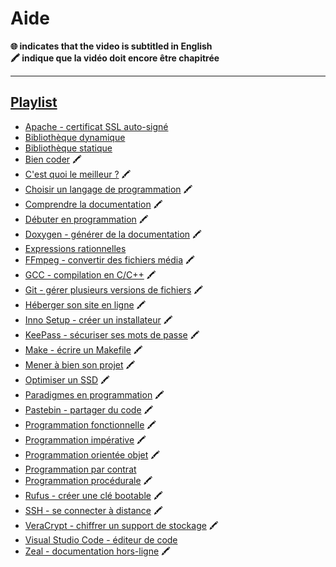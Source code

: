 # Aide

**🌐 indicates that the video is subtitled in English**<br>
**🖍 indique que la vidéo doit encore être chapitrée**

---

## [Playlist](https://www.youtube.com/playlist?list=PLrSOXFDHBtfEwFMZ1YIXgUqOFODGyo7tB)

+ [Apache - certificat SSL auto-signé](https://www.youtube.com/watch?v=iamsyYFCH70)
+ [Bibliothèque dynamique](https://www.youtube.com/watch?v=pKOJFZN_HUk)
+ [Bibliothèque statique](https://www.youtube.com/watch?v=osxzRLjHDNY)
+ [Bien coder](https://www.youtube.com/watch?v=bcY5gF5byrg) 🖍
+ [C'est quoi le meilleur ?](https://www.youtube.com/watch?v=YLR_rMc0Rps) 🖍
+ [Choisir un langage de programmation](https://www.youtube.com/watch?v=h8I7vhChquw) 🖍
+ [Comprendre la documentation](https://www.youtube.com/watch?v=ogo4_Y1fvT0) 🖍
+ [Débuter en programmation](https://www.youtube.com/watch?v=aBJ8wYiV9FQ) 🖍
+ [Doxygen - générer de la documentation](https://www.youtube.com/watch?v=3uAuexgarD4) 🖍
+ [Expressions rationnelles](https://www.youtube.com/watch?v=f3QwwnvSQ50)
+ [FFmpeg - convertir des fichiers média](https://www.youtube.com/watch?v=gIZzxPgilCA) 🖍
+ [GCC - compilation en C/C++](https://www.youtube.com/watch?v=gr44z0Fyx_Y) 🖍
+ [Git - gérer plusieurs versions de fichiers](https://www.youtube.com/watch?v=CEb_JM_hsFw&) 🖍
+ [Héberger son site en ligne](https://www.youtube.com/watch?v=mXVacXSTns8) 🖍
+ [Inno Setup - créer un installateur](https://www.youtube.com/watch?v=ormsdIk_Uhw) 🖍
+ [KeePass - sécuriser ses mots de passe](https://www.youtube.com/watch?v=oG3QSXRCuvE) 🖍
+ [Make - écrire un Makefile](https://www.youtube.com/watch?v=-riHEHGP2DU) 🖍
+ [Mener à bien son projet](https://www.youtube.com/watch?v=Jtoag3KUMMw) 🖍
+ [Optimiser un SSD](https://www.youtube.com/watch?v=6k3f72d9UXQ) 🖍
+ [Paradigmes en programmation](https://www.youtube.com/watch?v=5D7Shf9nG0Q) 🖍
+ [Pastebin - partager du code](https://www.youtube.com/watch?v=brvwCwfF0U0) 🖍
+ [Programmation fonctionnelle](https://www.youtube.com/watch?v=UA7JdE7Z28I) 🖍
+ [Programmation impérative](https://www.youtube.com/watch?v=UlQObyHkfGo) 🖍
+ [Programmation orientée objet](https://www.youtube.com/watch?v=5j5z9BJCAW8) 🖍
+ [Programmation par contrat](https://www.youtube.com/watch?v=VpMawX9jIj0)
+ [Programmation procédurale](https://www.youtube.com/watch?v=vLw3YfIwpgU) 🖍
+ [Rufus - créer une clé bootable](https://www.youtube.com/watch?v=-wffj0kEqQg) 🖍
+ [SSH - se connecter à distance](https://www.youtube.com/watch?v=XUE6v4ZgvJ8) 🖍
+ [VeraCrypt - chiffrer un support de stockage](https://www.youtube.com/watch?v=_hP3_vmVRWc) 🖍
+ [Visual Studio Code - éditeur de code](https://www.youtube.com/watch?v=eQUsUq_2AQU)
+ [Zeal - documentation hors-ligne](https://www.youtube.com/watch?v=PmgO42dod7E) 🖍
